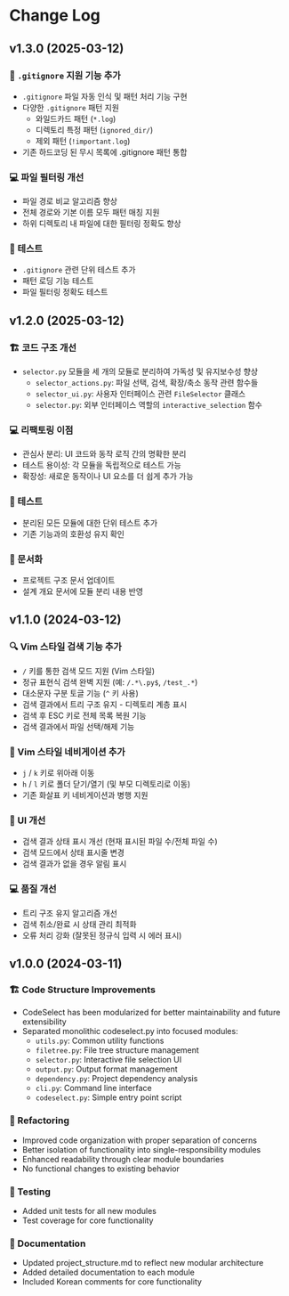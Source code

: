 # Change Log

## v1.3.0 (2025-03-12)

### 🚀 `.gitignore` 지원 기능 추가
- `.gitignore` 파일 자동 인식 및 패턴 처리 기능 구현
- 다양한 `.gitignore` 패턴 지원
  - 와일드카드 패턴 (`*.log`)
  - 디렉토리 특정 패턴 (`ignored_dir/`)
  - 제외 패턴 (`!important.log`)
- 기존 하드코딩 된 무시 목록에 .gitignore 패턴 통합

### 💻 파일 필터링 개선
- 파일 경로 비교 알고리즘 향상
- 전체 경로와 기본 이름 모두 패턴 매칭 지원
- 하위 디렉토리 내 파일에 대한 필터링 정확도 향상

### 🧪 테스트
- `.gitignore` 관련 단위 테스트 추가
- 패턴 로딩 기능 테스트
- 파일 필터링 정확도 테스트

## v1.2.0 (2025-03-12)

### 🏗 코드 구조 개선
- `selector.py` 모듈을 세 개의 모듈로 분리하여 가독성 및 유지보수성 향상
  - `selector_actions.py`: 파일 선택, 검색, 확장/축소 동작 관련 함수들
  - `selector_ui.py`: 사용자 인터페이스 관련 `FileSelector` 클래스
  - `selector.py`: 외부 인터페이스 역할의 `interactive_selection` 함수

### 💻 리팩토링 이점
- 관심사 분리: UI 코드와 동작 로직 간의 명확한 분리
- 테스트 용이성: 각 모듈을 독립적으로 테스트 가능
- 확장성: 새로운 동작이나 UI 요소를 더 쉽게 추가 가능

### 🧪 테스트
- 분리된 모든 모듈에 대한 단위 테스트 추가
- 기존 기능과의 호환성 유지 확인

### 📖 문서화
- 프로젝트 구조 문서 업데이트
- 설계 개요 문서에 모듈 분리 내용 반영

## v1.1.0 (2024-03-12)

### 🔍 Vim 스타일 검색 기능 추가
- `/` 키를 통한 검색 모드 지원 (Vim 스타일)
- 정규 표현식 검색 완벽 지원 (예: `/.*\.py$`, `/test_.*`)
- 대소문자 구분 토글 기능 (`^` 키 사용)
- 검색 결과에서 트리 구조 유지 - 디렉토리 계층 표시
- 검색 후 ESC 키로 전체 목록 복원 기능
- 검색 결과에서 파일 선택/해제 기능

### 🚀 Vim 스타일 네비게이션 추가
- `j` / `k` 키로 위아래 이동
- `h` / `l` 키로 폴더 닫기/열기 (및 부모 디렉토리로 이동)
- 기존 화살표 키 네비게이션과 병행 지원

### 🎨 UI 개선
- 검색 결과 상태 표시 개선 (현재 표시된 파일 수/전체 파일 수)
- 검색 모드에서 상태 표시줄 변경
- 검색 결과가 없을 경우 알림 표시

### 💻 품질 개선
- 트리 구조 유지 알고리즘 개선
- 검색 취소/완료 시 상태 관리 최적화
- 오류 처리 강화 (잘못된 정규식 입력 시 에러 표시)

## v1.0.0 (2024-03-11)

### 🏗 Code Structure Improvements
- CodeSelect has been modularized for better maintainability and future extensibility
- Separated monolithic codeselect.py into focused modules:
  - `utils.py`: Common utility functions
  - `filetree.py`: File tree structure management
  - `selector.py`: Interactive file selection UI
  - `output.py`: Output format management
  - `dependency.py`: Project dependency analysis
  - `cli.py`: Command line interface
  - `codeselect.py`: Simple entry point script

### 🔧 Refactoring
- Improved code organization with proper separation of concerns
- Better isolation of functionality into single-responsibility modules
- Enhanced readability through clear module boundaries
- No functional changes to existing behavior

### 🧪 Testing
- Added unit tests for all new modules
- Test coverage for core functionality

### 📖 Documentation
- Updated project_structure.md to reflect new modular architecture
- Added detailed documentation to each module
- Included Korean comments for core functionality